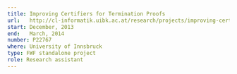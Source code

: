 ```yaml
---
title: Improving Certifiers for Termination Proofs
url:   http://cl-informatik.uibk.ac.at/research/projects/improving-certifiers-for-termination-proofs/
start: December, 2013
end:   March, 2014
number: P22767
where: University of Innsbruck
type: FWF standalone project
role: Research assistant
---
```


